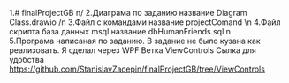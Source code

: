 1.# finalProjectGB n/
2.Диаграма по заданию название Diagram Class.drawio /n
3.Файл с командами название projectComand \n
4.Файл скрипта база данных msql название dbHumanFriends.sql n\
5.Програма написаная по заданию. В задание не было кузана как реализовать. Я сделал через WPF Ветка ViewControls  Сылка для удобства https://github.com/StanislavZacepin/finalProjectGB/tree/ViewControls
